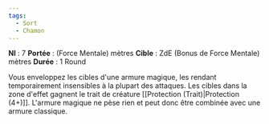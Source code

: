 ```yaml
---
tags:
  - Sort
  - Chamon
---
```

**NI** : 7
**Portée** : (Force Mentale) mètres
**Cible** : ZdE (Bonus de Force Mentale) mètres
**Durée** : 1 Round

Vous enveloppez les cibles d'une armure magique, les rendant temporairement insensibles à la plupart des attaques. Les cibles dans la zone d'effet gagnent le trait de créature [[Protection (Trait)|Protection (4+)]]. L'armure magique ne pèse rien et peut donc être combinée avec une armure classique. 